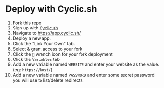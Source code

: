 # Deploy with Cyclic.sh

1. Fork this repo
1. Sign up with [Cyclic.sh](https://www.cyclic.sh/)
1. Navigate to https://app.cyclic.sh/
1. Deploy a new app.
1. Click the "Link Your Own" tab.
1. Select & grant access to your fork
1. Click the `🔧` wrench icon for your fork deployment 
1. Click the `Variables` tab
1. Add a new variable named `WEBSITE` and enter your website as the value. (eg: `https://host/`)
1. Add a new variable named `PASSWORD` and enter some secret password you will use to list/delete redirects.
